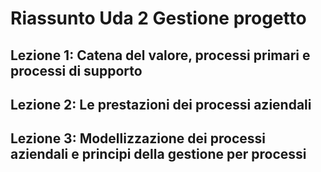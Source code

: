 # Riassunto Uda 2 Gestione progetto


## Lezione 1: Catena del valore, processi primari e processi di supporto


## Lezione 2: Le prestazioni dei processi aziendali


## Lezione 3: Modellizzazione dei processi aziendali e principi della gestione per processi
<!--stackedit_data:
eyJoaXN0b3J5IjpbNzU1NTMyNjE4LDE1NDkzMzMxNzNdfQ==
-->